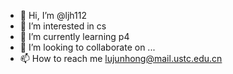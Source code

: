 - 👋 Hi, I’m @ljh112
- 👀 I’m interested in cs
- 🌱 I’m currently learning p4
- 💞️ I’m looking to collaborate on ...
- 📫 How to reach me lujunhong@mail.ustc.edu.cn

<!---
ljh112/ljh112 is a ✨ special ✨ repository because its `README.md` (this file) appears on your GitHub profile.
You can click the Preview link to take a look at your changes.
--->

